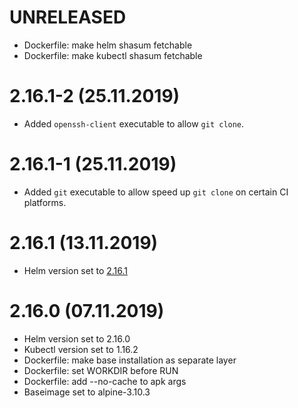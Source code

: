 # UNRELEASED
- Dockerfile: make helm shasum fetchable
- Dockerfile: make kubectl shasum fetchable

# 2.16.1-2 (25.11.2019)
- Added `openssh-client` executable to allow `git clone`.

# 2.16.1-1 (25.11.2019)
- Added `git` executable to allow speed up `git clone` on certain CI platforms.

# 2.16.1 (13.11.2019)
- Helm version set to [2.16.1](https://github.com/helm/helm/releases/tag/v2.16.1)

# 2.16.0 (07.11.2019)
- Helm version set to 2.16.0
- Kubectl version set to 1.16.2
- Dockerfile: make base installation as separate layer
- Dockerfile: set WORKDIR before RUN
- Dockerfile: add --no-cache to apk args
- Baseimage set to alpine-3.10.3
